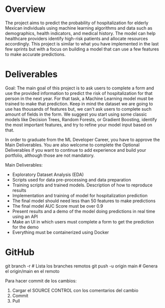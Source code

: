 # Overview
The project aims to predict the probability of hospitalization for elderly Mexican individuals using machine learning algorithms and data such as demographics, health indicators, and medical history. The model can help healthcare providers identify high-risk patients and allocate resources accordingly. This project is similar to what you have implemented in the last few sprints but with a focus on building a model that can use a few features to make accurate predictions.

# Deliverables
Goal: The main goal of this project is to ask users to complete a form and use the provided information to predict the risk of hospitalization for that person in the next year. For that task, a Machine Learning model must be trained to make that prediction. Keep in mind the dataset we are going to use has thousands of features but, we can't ask users to complete such amount of fields in the form. We suggest you start using some classic models like Decision Trees, Random Forests, or Gradient Boosting, identify the most important features, and try to refine your model input based on that.

In order to graduate from the ML Developer Career, you have to approve the Main Deliverables. You are also welcome to complete the Optional Deliverables if you want to continue to add experience and build your portfolio, although those are not mandatory.

Main Deliverables:

* Exploratory Dataset Analysis (EDA)
* Scripts used for data pre-processing and data preparation
* Training scripts and trained models. Description of how to reproduce results
* Implementation and training of model for hospitalization prediction
* The final model should need less than 50 features to make predictions
* The final model AUC Score must be over 0.9
* Present results and a demo of the model doing predictions in real time using an API
* Make an UI in which users must complete a form to get the prediction for the demo
* Everything must be containerized using Docker


# GitHub

git branch -r # Lista los branches remotos
git push -u origin main # Genera el origin/main en el remoto

Para hacer commit de los cambios:
1) Cargar el SOURCE CONTROL con los comentarios del cambio
2) Commit
3) Pull